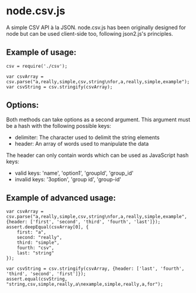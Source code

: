 node.csv.js
===========

A simple CSV API à la JSON.
node.csv.js has been originally designed for node but can 
be used client-side too, following json2.js's principles.
 
Example of usage:
-----------------

    csv = require('./csv');

    var csvArray = csv.parse("a,really,simple,csv,string\nfor,a,really,simple,example");
    var csvString = csv.stringify(csvArray);

Options:
--------

Both methods can take options as a second argument.
This argument must be a hash with the following possible keys:

  * delimiter: The character used to delimit the string elements
  * header: An array of words used to manipulate the data
  
The header can only contain words which can be used as JavaScript hash keys:

  * valid keys: 'name', 'option1', 'groupId', 'group_id'
  * invalid keys: '3option', 'group id', 'group-id'

Example of advanced usage:
--------------------------

    var csvArray = csv.parse("a,really,simple,csv,string\nfor,a,really,simple,example", {header: ['first', 'second', 'third', 'fourth', 'last']});
    assert.deepEqual(csvArray[0], {
        first: "a",
        second: "really",
        third: "simple",
        fourth: "csv",
        last: "string"
    });

    var csvString = csv.stringify(csvArray, {header: ['last', 'fourth', 'third', 'second', 'first']});
    assert.equal(csvString, "string,csv,simple,really,a\nexample,simple,really,a,for");
